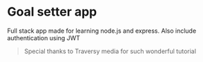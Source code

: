 # Goal setter app

Full stack app made for learning node.js and express.
Also include authentication using JWT

> Special thanks to Traversy media for such wonderful tutorial
